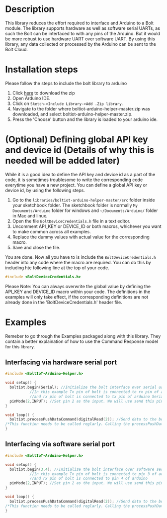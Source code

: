 # Description
This library reduces the effort required to interface and Arduino to a Bolt module.
The library supports hardware as well as software serial UARTs, as such the Bolt can be interfaced to with any pins of the Arduino. But it would be more robust to use hardware UART over software UART.
By using this library, any data collected or processed by the Arduino can be sent to the Bolt Cloud.

# Installation steps
Please follow the steps to include the bolt library to arduino
1. Click [here](https://github.com/Vinayakj009/boltiot-arduino-helper/archive/master.zip) to download the zip
2. Open Arduino IDE.
3. Click on ```Sketch->Include Library->Add .Zip library```.
4. Navigate to the folder where boltiot-arduino-helper-master.zip was downloaded, and select boltiot-arduino-helper-master.zip.
5. Press the 'Choose' button and the library is loaded to your arduino ide.

# (Optional) Defining global API key and device id (Details of why this is needed will be added later)
While it is a good idea to define the API key and device id as a part of the code, it is sometimes troublesome to write the corresponding code everytime you have a new project.
You can define a global API key or device id, by using the following steps.
1. Go to the ```libraries/boltiot-arduino-helper-master/src``` folder inside your sketchbook folder. The sketchbook folder is normally ```My Documents/Arduino``` folder for windows and ```~/Documents/Arduino/``` folder in Mac and linux. 
2. Open the file ```BoltDeviceCredentials.h``` file in a text editor.
3. Uncomment API_KEY or DEVICE_ID or both macros, whichever you want to make common across all examples.
4. Replace the dummy values with actual value for the corresponding macro.
5. Save and close the file.

You are done.
Now all you have to is include the ```BoltDeviceCredentials.h``` header into any code where the macro are required.
You can do this by including hte following line at the top of your code.
```cpp
#include <BoltDeviceCredentials.h>
```

Please Note: You can always overwrite the global value by defining the API_KEY and DEVICE_ID macro within your code. The definitions in the examples will only take effect, if the corresponding definitions are not already done in the 'BoltDeviceCredentials.h' header file.

# Examples
Remeber to go through the Examples packaged along with this library. They contain a better explaination of how to use the Command Response model for this library.
## Interfacing via hardware serial port
```cpp
#include <BoltIoT-Arduino-Helper.h>

void setup() {
  boltiot.begin(Serial); //Initialize the bolt interface over serial uart. Serial could be replaced with Serial0 or Serial1 on arduino mega boards.
		   //In this example Tx pin of bolt is connected to rx pin of arduino Serial Port
		   //and rx pin of bolt is connected to tx pin of arduino Serial Port
  pinMode(2,INPUT); //Set pin 2 as the input. We will use send this pin's state as the data to the bolt cloud
}

void loop() {
  boltiot.processPushDataCommand(digitalRead(2)); //Send data to the bolt cloud, when the bolt polls the arduino,for data.
/*This function needs to be called reglarly. Calling the processPushDataCommand function once every second is required*/
}
```


## Interfacing via software serial port
```cpp
#include <BoltIoT-Arduino-Helper.h>

void setup() {
  boltiot.begin(3,4); //Initialize the bolt interface over software serial uart.
		   //In this example Tx pin of bolt is connected to pin 3 of arduino
		   //and rx pin of bolt is connected to pin 4 of arduino
  pinMode(2,INPUT); //Set pin 2 as the input. We will use send this pin's state as the data to the bolt cloud
}

void loop() {
  boltiot.processPushDataCommand(digitalRead(2)); //Send data to the bolt cloud, when the bolt polls the arduino,for data.
/*This function needs to be called reglarly. Calling the processPushDataCommand function once every second is required*/
}
```

